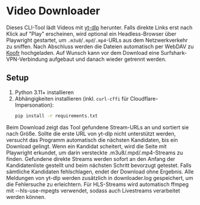 # Video Downloader

Dieses CLI-Tool lädt Videos mit [yt-dlp](https://github.com/yt-dlp/yt-dlp) herunter. Falls direkte Links erst nach Klick auf "Play" erscheinen, wird optional ein Headless-Browser über Playwright gestartet, um `.m3u8`/`.mpd`/`.mp4`-URLs aus dem Netzwerkverkehr zu sniffen. Nach Abschluss werden die Dateien automatisch per WebDAV zu [Koofr](https://koofr.eu) hochgeladen. Auf Wunsch kann vor dem Download eine Surfshark-VPN-Verbindung aufgebaut und danach wieder getrennt werden.

## Setup

1. Python 3.11+ installieren
2. Abhängigkeiten installieren (inkl. `curl-cffi` für Cloudflare-Impersonation):
   ```bash
   pip install -r requirements.txt

Beim Download zeigt das Tool gefundene Stream-URLs an und sortiert sie nach Größe.
Sollte die erste URL von yt-dlp nicht unterstützt werden, versucht das Programm
automatisch die nächsten Kandidaten, bis ein Download gelingt.
Wenn ein Kandidat scheitert, wird die Seite mit Playwright erkundet, um darin
versteckte .m3u8/.mpd/.mp4-Streams zu finden. Gefundene direkte Streams
werden sofort an den Anfang der Kandidatenliste gestellt und beim nächsten
Schritt bevorzugt getestet.
Falls sämtliche Kandidaten fehlschlagen, endet der Download ohne Ergebnis.
Alle Meldungen von yt-dlp werden zusätzlich in downloader.log
gespeichert, um die Fehlersuche zu erleichtern. Für HLS-Streams wird
automatisch ffmpeg mit --hls-use-mpegts verwendet, sodass auch
Livestreams verarbeitet werden können.



